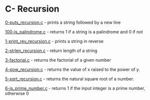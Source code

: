 # C- Recursion

[0-puts_recursion.c](https://github.com/endritNovaku/holbertonschool-low_level_programming/blob/master/0x08-recursion/0-puts_recursion.c) - prints a string followed by a new line

[100-is_palindrome.c](./100-is_palindrome.c) - returns 1 if a string is a palindrome and 0 if not

[1-print_rev_recursion.c](./1-print_rev_recursion.c) - prints a string in reverse

[2-strlen_recursion.c](./2-strlen_recursion.c) - return length of a string

[3-factorial.c](./3-factorial.c) - returns the factorial of a given number

[4-pow_recursion.c](./4-pow_recursion.c) - returns the value of x raised to the power of y.

[5-sqrt_recursion.c](./5-sqrt_recursion.c) - returns the natural square root of a number.

[6-is_prime_number.c](./6-is_prime_number.c) - returns 1 if the input integer is a prime number, otherwise 0
